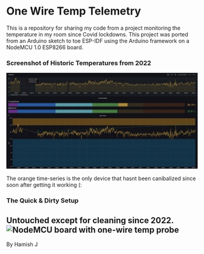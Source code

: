 # One Wire Temp Telemetry

This is a repository for sharing my code from a project monitoring the temperature in my room since Covid lockdowns. This project was ported from an Arduino sketch to toe ESP-IDF using the Arduino framework on a NodeMCU 1.0 ESP8266 board. 

### Screenshot of Historic Temperatures from 2022
![Grafana screenshot](docs/assets/telemetry-dashboard.png)

The orange time-series is the only device that hasnt been canibalized since soon after getting it working (:

### The Quick & Dirty Setup
Untouched except for cleaning since 2022.
![NodeMCU board with one-wire temp probe](https://cdn.discordapp.com/attachments/776190160621535244/1259627102223728641/PXL_20240707_214736538.jpg?ex=668c5ea7&is=668b0d27&hm=d075f4d013baf5ca38f9651ddf3e70188de78388baedd3f24c12357d39fc878a&)
---
By Hamish J
